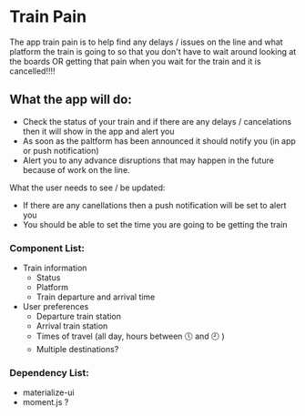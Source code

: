# Train Pain
The app train pain is to help find any delays / issues on the line and what platform the train is going to so that you don't have to wait around looking at the boards OR getting that pain when you wait for the train and it is cancelled!!!!

## What the app will do:
- Check the status of your train and if there are any delays / cancelations then it will show in the app and alert you
- As soon as the paltform has been announced it should notify you (in app or push notification)
- Alert you to any advance disruptions that may happen in the future because of work on the line.
    
    
What the user needs to see / be updated:    
- If there are any canellations then a push notification will be set to alert you
- You should be able to set the time you are going to be getting the train


### Component List:
- Train information
    - Status
    - Platform
    - Train departure and arrival time
- User preferences 
    - Departure train station 
    - Arrival train station
    - Times of travel (all day, hours between 🕔️ and 🕘️ )
    - Multiple destinations? 


### Dependency List:
- materialize-ui
- moment.js ?
